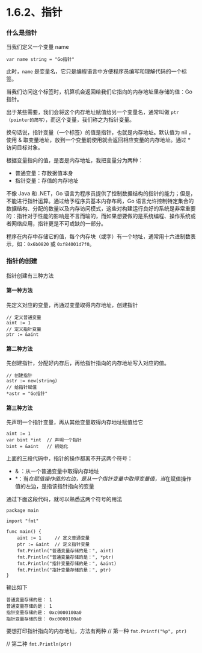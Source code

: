# 1.6.2、指针


### 什么是指针

当我们定义一个变量 name
```
var name string = "Go指针"
```
此时，`name` 是变量名，它只是编程语言中方便程序员编写和理解代码的一个标签。

当我们访问这个标签时，机算机会返回给我们它指向的内存地址里存储的值：Go指针。

出于某些需要，我们会将这个内存地址赋值给另一个变量名，通常叫做 `ptr（pointer的简写）`，而这个变量，我们称之为指针变量。

换句话说，指针变量（一个标签）的值是指针，也就是内存地址。默认值为 nil ，使用 & 取变量地址，放到一个变量前使用就会返回相应变量的内存地址。通过 * 访问目标对象。

根据变量指向的值，是否是内存地址，我把变量分为两种：

- 普通变量：存数据值本身
- 指针变量：存值的内存地址

不像 Java 和 .NET，Go 语言为程序员提供了控制数据结构的指针的能力；但是，不能进行指针运算。通过给予程序员基本内存布局，Go 语言允许控制特定集合的数据结构、分配的数量以及内存访问模式，这些对构建运行良好的系统是非常重要的：指针对于性能的影响是不言而喻的，而如果想要做的是系统编程、操作系统或者网络应用，指针更是不可或缺的一部分。

程序在内存中存储它的值，每个内存块（或字）有一个地址，通常用十六进制数表示，如：`0x6b0820` 或 `0xf84001d7f0`。




### 指针的创建

指针创建有三种方法

#### 第一种方法

先定义对应的变量，再通过变量取得内存地址，创建指针
```
// 定义普通变量
aint := 1
// 定义指针变量
ptr := &aint
```

#### 第二种方法

先创建指针，分配好内存后，再给指针指向的内存地址写入对应的值。
```
// 创建指针
astr := new(string)
// 给指针赋值
*astr = "Go指针"
```

#### 第三种方法

先声明一个指针变量，再从其他变量取得内存地址赋值给它
```
aint := 1
var bint *int  // 声明一个指针
bint = &aint   // 初始化
```
上面的三段代码中，指针的操作都离不开这两个符号：
- & ：从一个普通变量中取得内存地址
- \*：当*在赋值操作值的右边，是从一个指针变量中取得变量值，当*在赋值操作值的左边，是指该指针指向的变量

通过下面这段代码，就可以熟悉这两个符号的用法
```
package main

import "fmt"

func main() {
    aint := 1     // 定义普通变量
    ptr := &aint  // 定义指针变量
    fmt.Println("普通变量存储的是：", aint)
    fmt.Println("普通变量存储的是：", *ptr)
    fmt.Println("指针变量存储的是：", &aint)
    fmt.Println("指针变量存储的是：", ptr)
}
```
输出如下
```
普通变量存储的是： 1
普通变量存储的是： 1
指针变量存储的是： 0xc0000100a0
指针变量存储的是： 0xc0000100a0
```
要想打印指针指向的内存地址，方法有两种
// 第一种
`fmt.Printf("%p", ptr)`

// 第二种
`fmt.Println(ptr)`

